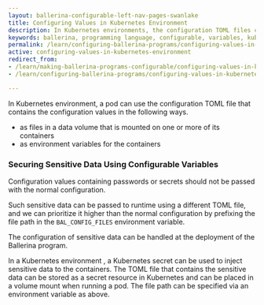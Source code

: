 ```yaml
---
layout: ballerina-configurable-left-nav-pages-swanlake 
title: Configuring Values in Kubernetes Environment 
description: In Kubernetes environments, the configuration TOML files can be used to configure values at deployment. 
keywords: ballerina, programming language, configurable, variables, kubernetes, pod 
permalink: /learn/configuring-ballerina-programs/configuring-values-in-kubernetes-environment/ 
active: configuring-values-in-kubernetes-environment 
redirect_from:
- /learn/making-ballerina-programs-configurable/configuring-values-in-kubernetes-environment
- /learn/configuring-ballerina-programs/configuring-values-in-kubernetes-environment

---
```


In Kubernetes environment, a pod can use the configuration TOML file that contains the configuration values in the
following ways.

- as files in a data volume that is mounted on one or more of its containers
- as environment variables for the containers

### Securing Sensitive Data Using Configurable Variables

Configuration values containing passwords or secrets should not be passed with the normal configuration.

Such sensitive data can be passed to runtime using a different TOML file, and we can prioritize it higher than the
normal configuration by prefixing the file path in the `BAL_CONFIG_FILES` environment variable.

The configuration of sensitive data can be handled at the deployment of the Ballerina program.

In a Kubernetes environment , a Kubernetes secret can be used to inject sensitive data to the containers. The TOML file
that contains the sensitive data can be stored as a secret resource in Kubernetes and can be placed in a volume mount
when running a pod. The file path can be specified via an environment variable as above.

<style> #tree-expand-all , #tree-collapse-all, .cTocElements {display:none;} .cGitButtonContainer {padding-left: 40px;} </style>
